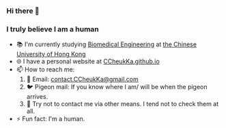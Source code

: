 ### Hi there 👋
### I truly believe I am a human

- 📚 I'm currently studying [Biomedical Engineering](http://www.bme.cuhk.edu.hk) at [the Chinese University of Hong Kong](https://www.cuhk.edu.hk)
- 🌐 I have a personal website at [CCheukKa.github.io](https://CCheukKa.github.io)
- 📫 How to reach me:
  1. 📧 Email: [contact.CCheukKa@gmail.com](mailto:contact.CCheukKa@gmail.com)
  2. 🐦 Pigeon mail: If you know where I am/ will be when the pigeon arrives.
  3. 🚫 Try not to contact me via other means. I tend not to check them at all.
- ⚡ Fun fact: I'm a human.


<!--
**CCheukKa/CCheukKa** is a ✨ *special* ✨ repository because its `README.md` (this file) appears on your GitHub profile.

Here are some ideas to get you started:

- 🔭 I’m currently working on ...
- 🌱 I’m currently learning ...
- 👯 I’m looking to collaborate on ...
- 🤔 I’m looking for help with ...
- 💬 Ask me about ...
- 📫 How to reach me: ...
- 😄 Pronouns: ...
- ⚡ Fun fact: ...
-->
